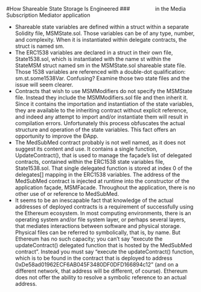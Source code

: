 #How Shareable State Storage Is Engineered 
###&nbsp;&nbsp;&nbsp;&nbsp;&nbsp;&nbsp;&nbsp;&nbsp;&nbsp;&nbsp;&nbsp;&nbsp;&nbsp;&nbsp;&nbsp;&nbsp;&nbsp;in the Media Subscription Mediator application
- Shareable state variables are  defined within a struct within a separate Solidity file, MSMState.sol. Those variables can be of any type, number, and complexity. When it is instantiated within delegate contracts, the struct is named sm.
- The ERC1538 variables are declared in a struct in their own file, State1538.sol, which is instantiated with the name st within the StateMSM struct named sm in the MSMState.sol shareable state file. Those 1538 variables are referenced with a double-dot qualification: sm.st.some1538Var. Confusing? Examine those two state files and the issue will seem clearer. 
- Contracts that wish to use MSMModifiers do not specify the MSMState file. Instead they include the MSMModifiers.sol file and then inherit it. Since it contains the importation and instantiation of the state variables, they are available to the inheriting contract without explicit reference, and indeed any attempt to import and/or instantiate them will result in compilation errors. Unfortunately this process obfuscates the actual structure and operation of the state variables. This fact offers an opportunity to improve the ÐApp. 
- The MedSubMed contract probably is not well named, as it does not suggest its content and use. It contains a single function, UpdateContract(), that is used to manage the façade’s list of delegated contracts, contained within the ERC1538 state variables file, State1538.sol. That single delegated function is stored at index 0 of the delegates[] mapping in the ERC1538 variables. The address of the MedSubMed contract is injected at runtime into the constructor of the application façade, MSMFacade. Throughout the application, there is no other use of or reference to MedSubMed.
- It seems to be an inescapable fact that knowledge of the actual addresses of deployed contracts is a requirement of successfully using the Ethereum ecosystem. In most computing environments, there is an operating system and/or file system layer, or perhaps several layers, that mediates interactions between software and physical storage. Physical files can be referred to symbolically, that is, by name. But Ethereum has no such capacity; you can’t say “execute the updateContract() delegated function that is hosted by the MedSubMed contract”. Instead you must say “execute the updateContract() function, which is to be found in the contract that is deployed to address 0xDe58ad01962ECF6AB045F3480DF0DFD166894c12” (and on a different network, that address will be different, of course). Ethereum does not offer the ability to resolve a symbolic reference to an actual address. 
